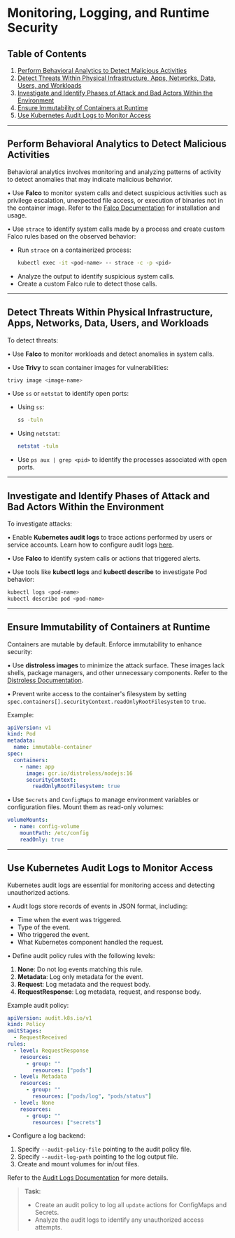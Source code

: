 # Monitoring, Logging, and Runtime Security

## Table of Contents
1. [Perform Behavioral Analytics to Detect Malicious Activities](#perform-behavioral-analytics-to-detect-malicious-activities)
2. [Detect Threats Within Physical Infrastructure, Apps, Networks, Data, Users, and Workloads](#detect-threats-within-physical-infrastructure-apps-networks-data-users-and-workloads)
3. [Investigate and Identify Phases of Attack and Bad Actors Within the Environment](#investigate-and-identify-phases-of-attack-and-bad-actors-within-the-environment)
4. [Ensure Immutability of Containers at Runtime](#ensure-immutability-of-containers-at-runtime)
5. [Use Kubernetes Audit Logs to Monitor Access](#use-kubernetes-audit-logs-to-monitor-access)

---

## Perform Behavioral Analytics to Detect Malicious Activities

Behavioral analytics involves monitoring and analyzing patterns of activity to detect anomalies that may indicate malicious behavior.

• Use **Falco** to monitor system calls and detect suspicious activities such as privilege escalation, unexpected file access, or execution of binaries not in the container image. Refer to the [Falco Documentation](https://falco.org/docs/) for installation and usage.

• Use `strace` to identify system calls made by a process and create custom Falco rules based on the observed behavior:
  - Run `strace` on a containerized process:
    ```bash
    kubectl exec -it <pod-name> -- strace -c -p <pid>
    ```
  - Analyze the output to identify suspicious system calls.
  - Create a custom Falco rule to detect those calls.

---

## Detect Threats Within Physical Infrastructure, Apps, Networks, Data, Users, and Workloads

To detect threats:

• Use **Falco** to monitor workloads and detect anomalies in system calls.

• Use **Trivy** to scan container images for vulnerabilities:
  ```bash
  trivy image <image-name>
  ```

• Use `ss` or `netstat` to identify open ports:
  - Using `ss`:
    ```bash
    ss -tuln
    ```
  - Using `netstat`:
    ```bash
    netstat -tuln
    ```
  - Use `ps aux | grep <pid>` to identify the processes associated with open ports.

---

## Investigate and Identify Phases of Attack and Bad Actors Within the Environment

To investigate attacks:

• Enable **Kubernetes audit logs** to trace actions performed by users or service accounts. Learn how to configure audit logs [here](https://kubernetes.io/docs/tasks/debug/debug-cluster/audit/).

• Use **Falco** to identify system calls or actions that triggered alerts.

• Use tools like **kubectl logs** and **kubectl describe** to investigate Pod behavior:
  ```bash
  kubectl logs <pod-name>
  kubectl describe pod <pod-name>
  ```

---

## Ensure Immutability of Containers at Runtime

Containers are mutable by default. Enforce immutability to enhance security:

• Use **distroless images** to minimize the attack surface. These images lack shells, package managers, and other unnecessary components. Refer to the [Distroless Documentation](https://github.com/GoogleContainerTools/distroless).

• Prevent write access to the container's filesystem by setting `spec.containers[].securityContext.readOnlyRootFilesystem` to `true`.

Example:
```yaml
apiVersion: v1
kind: Pod
metadata:
  name: immutable-container
spec:
  containers:
    - name: app
      image: gcr.io/distroless/nodejs:16
      securityContext:
        readOnlyRootFilesystem: true
```

• Use `Secrets` and `ConfigMaps` to manage environment variables or configuration files. Mount them as read-only volumes:
  ```yaml
  volumeMounts:
    - name: config-volume
      mountPath: /etc/config
      readOnly: true
  ```

---

## Use Kubernetes Audit Logs to Monitor Access

Kubernetes audit logs are essential for monitoring access and detecting unauthorized actions.

• Audit logs store records of events in JSON format, including:
  - Time when the event was triggered.
  - Type of the event.
  - Who triggered the event.
  - What Kubernetes component handled the request.

• Define audit policy rules with the following levels:
  1. **None**: Do not log events matching this rule.
  2. **Metadata**: Log only metadata for the event.
  3. **Request**: Log metadata and the request body.
  4. **RequestResponse**: Log metadata, request, and response body.

Example audit policy:
```yaml
apiVersion: audit.k8s.io/v1
kind: Policy
omitStages:
  - RequestReceived
rules:
  - level: RequestResponse
    resources:
      - group: ""
        resources: ["pods"]
  - level: Metadata
    resources:
      - group: ""
        resources: ["pods/log", "pods/status"]
  - level: None
    resources:
      - group: ""
        resources: ["secrets"]
```

• Configure a log backend:
  1. Specify `--audit-policy-file` pointing to the audit policy file.
  2. Specify `--audit-log-path` pointing to the log output file.
  3. Create and mount volumes for in/out files.

Refer to the [Audit Logs Documentation](https://kubernetes.io/docs/tasks/debug/debug-cluster/audit/) for more details.

> **Task**:
> - Create an audit policy to log all `update` actions for ConfigMaps and Secrets.
> - Analyze the audit logs to identify any unauthorized access attempts.

